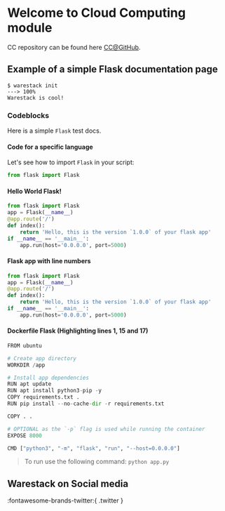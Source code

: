 # Welcome to Cloud Computing module

CC repository can be found here [CC@GitHub](https://github.com/warestack/cc).

## Example of a simple Flask documentation page

<!-- termynal -->

```
$ warestack init
---> 100%
Warestack is cool!
```

### Codeblocks

Here is a simple `Flask` test docs.

#### Code for a specific language

Let's see how to import `Flask` in your script:

``` py
from flask import Flask
```

#### Hello World Flask!

``` py title="app.py"
from flask import Flask
app = Flask(__name__)
@app.route('/')
def index():
    return 'Hello, this is the version `1.0.0` of your flask app'
if __name__ == '__main__':
    app.run(host='0.0.0.0', port=5000)

```

#### Flask app with line numbers

``` py linenums="1"
from flask import Flask
app = Flask(__name__)
@app.route('/')
def index():
    return 'Hello, this is the version `1.0.0` of your flask app'
if __name__ == '__main__':
    app.run(host='0.0.0.0', port=5000)

```

#### Dockerfile Flask (Highlighting lines 1, 15 and 17)

``` py hl_lines="1 15 17"
FROM ubuntu

# Create app directory
WORKDIR /app

# Install app dependencies
RUN apt update
RUN apt install python3-pip -y
COPY requirements.txt .
RUN pip install --no-cache-dir -r requirements.txt

COPY . .

# OPTIONAL as the `-p` flag is used while running the container
EXPOSE 8000

CMD ["python3", "-m", "flask", "run", "--host=0.0.0.0"]

```
> To run use the following command:
> `python app.py`

## Warestack on Social media

:fontawesome-brands-twitter:{ .twitter }
